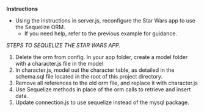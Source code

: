**Instructions**
* Using the instructions in server.js, reconfigure the Star Wars app to use the Sequelize ORM.
  * If you need help, refer to the previous example for guidance.

*STEPS TO SEQUELIZE THE STAR WARS APP.*
 1. Delete the orm from config. In your app folder, create a model folder with a character.js file in the model
 2. In character.js, model out the character table, as detailed in the schema.sql file located in the root of this project directory.
 3. Remove all references to the old orm file, and replace it with character.js
 4. Use Sequelize methods in place of the orm calls to retrieve and insert data.
 5. Update connection.js to use sequelize instead of the mysql package.